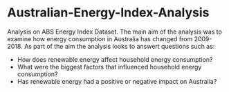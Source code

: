 # Australian-Energy-Index-Analysis
Analysis on ABS Energy Index Dataset. The main aim of the analysis was to examine how energy consumption in Australia has changed from 2009-2018. As part of the aim the analysis looks to answert questions such as:

* How does renewable energy affect household energy consumption?
* What were the biggest factors that influenced household energy consumption?
* Has renewable energy had a positive or negative impact on Australia?

